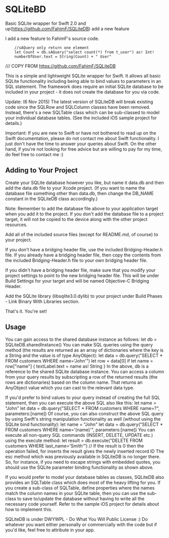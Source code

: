 # SQLiteBD
Basic SQLite wrapper for Swift 2.0 and up(https://github.com/FahimF/SQLiteDB) add a new feature

I add a new feature to FahimF's source code. 

        //sAQuery only return one element
        let Count = db.sAQuery("select count(*) from t_user") as! Int!
        numberOfUser.text = String(Count) + " User"

/// COPY FROM https://github.com/FahimF/SQLiteDB

This is a simple and lightweight SQLite wrapper for Swift. It allows all basic SQLite functionality including being able to bind values to parameters in an SQL statement. The framework does require an initial SQLite database to be included in your project - it does not create the database for you via code.

Update: (6 Nov 2015) The latest version of SQLiteDB will break existing code since the SQLRow and SQLColumn classes have been removed. Instead, there's a new SQLTable class which can be sub-classed to model your individual database tables. (See the included iOS sample project for details.)

Important: If you are new to Swift or have not bothered to read up on the Swift documentation, please do not contact me about Swift functionality. I just don't have the time to answer your queries about Swift. On the other hand, if you're not looking for free advice but are willing to pay for my time, do feel free to contact me :)

Adding to Your Project
---

Create your SQLite database however you like, but name it data.db and then add the data.db file to your Xcode project. (If you want to name the database file something other than data.db, then change the DB_NAME constant in the SQLiteDB class accordingly.)

Note: Remember to add the database file above to your application target when you add it to the project. If you don't add the database file to a project target, it will not be copied to the device along with the other project resources.

Add all of the included source files (except for README.md, of course) to your project.

If you don't have a bridging header file, use the included Bridging-Header.h file. If you already have a bridging header file, then copy the contents from the included Bridging-Header.h file to your own bridging header file.

If you didn't have a bridging header file, make sure that you modify your project settings to point to the new bridging header file. This will be under Build Settings for your target and will be named Objective-C Bridging Header.

Add the SQLite library (libsqlite3.0.dylib) to your project under Build Phases - Link Binary With Libraries section.

That's it. You're set!

Usage
---

You can gain access to the shared database instance as follows:
    let db = SQLiteDB.sharedInstance()
You can make SQL queries using the query method (the results are returned as an array of dictionaries where the key is a String and the value is of type AnyObject):
    let data = db.query("SELECT * FROM customers WHERE name='John'")
    let row = data[0]
    if let name = row["name"] {
        textLabel.text = name as! String
    }
In the above, db is a reference to the shared SQLite database instance. You can access a column from your query results by subscripting a row of the returned results (the rows are dictionaries) based on the column name. That returns an AnyObject value which you can cast to the relevant data type.

If you'd prefer to bind values to your query instead of creating the full SQL statement, then you can execute the above SQL also like this:
    let name = "John"
    let data = db.query("SELECT * FROM customers WHERE name=?", parameters:[name])
Of course, you can also construct the above SQL query by using Swift's string manipulation functionality as well (without using the SQLite bind functionality):
    let name = "John"
    let data = db.query("SELECT * FROM customers WHERE name='\(name)'", parameters:[name])
You can execute all non-query SQL commands (INSERT, DELETE, UPDATE etc.) using the execute method:
    let result = db.execute("DELETE FROM customers WHERE last_name='Smith'")
    // If the result is 0 then the operation failed, for inserts the result gives the newly inserted record ID
The esc method which was previously available in SQLiteDB is no longer there. So, for instance, if you need to escape strings with embedded quotes, you should use the SQLite parameter binding functionality as shown above.

If you would prefer to model your database tables as classes, SQLiteDB also provides an SQLTable class which does most of the heavy lifting for you. If you create a sub-class of SQLTable, define properties where the names match the column names in your SQLite table, then you can use the sub-class to save to/update the database without having to write all the necessary code yourself. Refer to the sample iOS project for details about how to implement this.


SQLiteDB is under DWYWPL - Do What You Will Public License :) Do whatever you want either personally or commercially with the code but if you'd like, feel free to attribute in your app.
